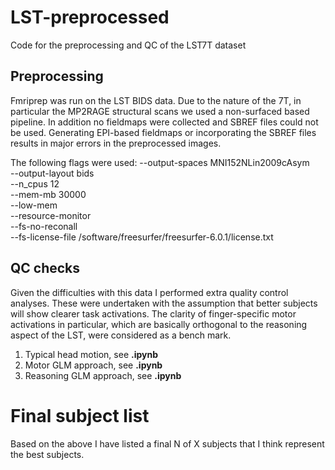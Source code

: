 # LST-preprocessed
Code for the preprocessing and QC of the LST7T dataset

## Preprocessing
Fmriprep was run on the LST BIDS data. Due to the nature of the 7T, in particular the MP2RAGE structural scans we used a non-surfaced based pipeline. In addition no fieldmaps were collected and SBREF files could not be used. Generating EPI-based fieldmaps or incorporating the SBREF files results in major errors in the preprocessed images.

The following flags were used:
  --output-spaces MNI152NLin2009cAsym \
  --output-layout bids \
  --n_cpus 12 \
  --mem-mb 30000 \
  --low-mem \
  --resource-monitor \
  --fs-no-reconall \
  --fs-license-file /software/freesurfer/freesurfer-6.0.1/license.txt
  
  ## QC checks
  Given the difficulties with this data I performed extra quality control analyses. These were undertaken with the assumption that better subjects will show clearer task activations. The clarity of finger-specific motor activations in particular, which are basically orthogonal to the reasoning aspect of the LST, were considered as a bench mark.
  1. Typical head motion, see __.ipynb__
  2. Motor GLM approach, see __.ipynb__
  3. Reasoning GLM approach, see __.ipynb__
  
  # Final subject list
  Based on the above I have listed a final N of X subjects that I think represent the best subjects.
